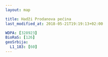 ```yaml
---
layout: map

title: Hadži Prodanova pećina
last_modified_at: 2018-05-21T19:19:13+02:00

WDPA: [328923]
BioRaS: [126]
geoSrbija:
  L1_183: [60]
---
```


